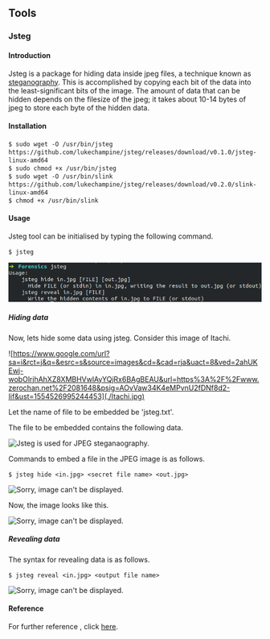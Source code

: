 ## Tools

### Jsteg

#### Introduction

Jsteg is a package for hiding data inside jpeg files, a technique known as [steganography](https://en.wikipedia.org/wiki/Steganography). This is accomplished by copying each bit of the data into the least-significant bits of the image. The amount of data that can be hidden depends on the filesize of the jpeg; it takes about 10-14 bytes of jpeg to store each byte of the hidden data.

#### Installation

```
$ sudo wget -O /usr/bin/jsteg https://github.com/lukechampine/jsteg/releases/download/v0.1.0/jsteg-linux-amd64
$ sudo chmod +x /usr/bin/jsteg
$ sudo wget -O /usr/bin/slink https://github.com/lukechampine/jsteg/releases/download/v0.2.0/slink-linux-amd64
$ chmod +x /usr/bin/slink
```

#### Usage

Jsteg tool can be initialised by typing the following command.
```
$ jsteg
```

![Image can't be displayed. Just try typing the above command.](./jsteg.png)

##### Hiding data

Now, lets hide some data using jsteg.
Consider this image of Itachi.

![https://www.google.com/url?sa=i&rct=j&q=&esrc=s&source=images&cd=&cad=rja&uact=8&ved=2ahUKEwj-wobOlrjhAhXZ8XMBHVwlAyYQjRx6BAgBEAU&url=https%3A%2F%2Fwww.zerochan.net%2F2081648&psig=AOvVaw34K4eMPvnU2fDNf8d2-Iif&ust=1554526995244453](./Itachi.jpg)

Let the name of file to be embedded be 'jsteg.txt'.

The file to be embedded contains the following data.

![Jsteg is used for JPEG steganaography.](./jsteg_txt.png)

Commands to embed a file in the JPEG image is as follows.
```
$ jsteg hide <in.jpg> <secret file name> <out.jpg>
```

![Sorry, image can't be displayed.](./Embed_syntax.png)

Now, the image looks like this.

![Sorry, image can't be displayed.](./Itachi_embedded.jpg)

##### Revealing data

The syntax for revealing data is as follows.
```
$ jsteg reveal <in.jpg> <output file name>
```

![Sorry, image can't be displayed.](./Reveal_syntax.png)

#### Reference

For further reference , click [here](https://godoc.org/github.com/lukechampine/jsteg).
